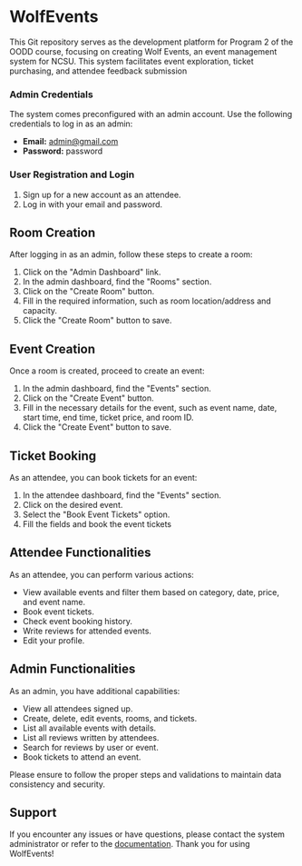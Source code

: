 # WolfEvents
This Git repository serves as the development platform for Program 2 of the OODD course, focusing on creating Wolf Events, an event management system for NCSU. This system facilitates event exploration, ticket purchasing, and attendee feedback submission 

### Admin Credentials

The system comes preconfigured with an admin account. Use the following credentials to log in as an admin:

- **Email:** admin@gmail.com
- **Password:** password

### User Registration and Login

1. Sign up for a new account as an attendee.
2. Log in with your email and password.

## Room Creation

After logging in as an admin, follow these steps to create a room:

1. Click on the "Admin Dashboard" link.
2. In the admin dashboard, find the "Rooms" section.
3. Click on the "Create Room" button.
4. Fill in the required information, such as room location/address and capacity.
5. Click the "Create Room" button to save.

## Event Creation

Once a room is created, proceed to create an event:

1. In the admin dashboard, find the "Events" section.
2. Click on the "Create Event" button.
3. Fill in the necessary details for the event, such as event name, date, start time, end time, ticket price, and room ID.
4. Click the "Create Event" button to save.

## Ticket Booking

As an attendee, you can book tickets for an event:

1. In the attendee dashboard, find the "Events" section.
2. Click on the desired event.
3. Select the "Book Event Tickets" option.
4. Fill the fields and book the event tickets

## Attendee Functionalities

As an attendee, you can perform various actions:

- View available events and filter them based on category, date, price, and event name.
- Book event tickets.
- Check event booking history.
- Write reviews for attended events.
- Edit your profile.

## Admin Functionalities

As an admin, you have additional capabilities:

- View all attendees signed up.
- Create, delete, edit events, rooms, and tickets.
- List all available events with details.
- List all reviews written by attendees.
- Search for reviews by user or event.
- Book tickets to attend an event.


Please ensure to follow the proper steps and validations to maintain data consistency and security.

## Support

If you encounter any issues or have questions, please contact the system administrator or refer to the [documentation](#). Thank you for using WolfEvents!
